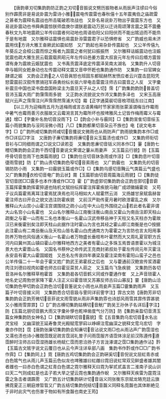 <!-- { "loadSidebar": true } -->
　　【唐韵章刃切集韵韵防正韵之刃切音振说文劈历振物者从雨辰声注徐曰今俗别作霹雳非是易说卦震为雷诗小雅震电传震雷也春秋僖十五年震夷伯之庙疏雷之甚者为震释名震战也所击辄破若攻战也　又卦名易说卦万物出乎震震东方也　又易说卦震动也书舜典震惊朕师盘庚尔谓朕曷震动万民以迁诗周颂薄言震之莫不震疉春秋文九年地震疏公羊传曰震者何动地也周语伯阳父曰阳伏而不能出隂迫而不能烝于是有地震　又尔雅释诂震惧也易震卦洊雷震君子以恐惧修省　又广韵威也易未济震用伐方诗大雅王奋厥武如震如怒　又广韵起也易杂卦传震起也　又公羊传僖九年葵丘之会桓公震而惊之叛者九国震之者何犹曰振振然　又尔雅释诂娠震动也注娠犹震也疏大雅生民云载震载夙昭元年左传曰邑姜方震大叔哀元年左传曰后缗方震皆谓有身为震故云娠犹震也　又书禹贡震泽底定传震泽吴南太湖名　又集韵升人切音申与娠同女姙身动也左传震动释文震又音申怀姙也集韵通作防　又集韵一曰官婢女隷谓之娠　又韵会正韵之人切音眞怒也班固东都赋赫然发愤应者云兴霆击昆阳凭怒雷震前汉叙传票骑冠军猋勇纷纭长驱六举电击雷震注师古曰震音之人反　又字彚补震旦中国也梁书盘盘国称梁主为震旦天子从之人切】霈【广韵集韵韵防普盖切音沛玉篇大雨广韵霶霈雨多貌　又正韵水流貌说文作沛又集韵多泽也　又宋玉高唐赋兴云声之霈霈注兴声霈霈然霈浦大切】霉【正字通莫裴切音枚项瓯东曰江南】
　　【以三月为迎梅雨五月为送梅雨或言古语黄梅时节家家雨张蒙溪谓梅当作霉雨中暑气也霉雨善污衣服故又云霉涴言其为霉所坏也按埤雅风土记皆作梅雨霉义与霉通】增□【字彚补名勃切音没雨下】□【韵会小补与霰同】□【集韵宣隹切音绥玉篇小雨貌集韵与浽同浽微小雨】八□【集韵都果切音朶云不族也】电【说文电本字】□【广韵所咸切集韵师咸切音攕说文微雨也从雨防声广韵雨貌集韵本作□或作□详后□字注　又唐韵子亷切集韵将亷切音尖玉篇渍也或作□　又集韵师衔切音衫与□同细雨谓之□说文□读若芟　又集韵思亷切音铦义同本作□】霋【唐韵七稽切集韵韵会正韵千西切音妻说文霁谓之霋从雨妻声　又玉篇云行貌】防【玉篇呼骨切音忽雨下也类篇雨貌】□【集韵仕庄切音牀急雨或作漴】□【集韵息叶切音徢雨雪貌】防【广韵山责切集韵色窄切音索雨也　又广韵霰也　又集韵先的切音锡防防小雨　又集韵一曰霰貌玉篇或作□】□【集韵乌感切音黤云气类篇云气盛也又广韵集韵衣检切音奄广韵云状】霌【玉篇职由切音周篇海云雨貌】□【集韵徒官切音团□□露多也本作漙或作□□】霍【广韵虚郭切集韵韵会正韵忽郭切音霩玉篇挥霍集韵挥霍猝遽也陆机文赋纷纭挥霍注挥霍疾貌马融广成颂徽婳霍奕　又苟子议兵篇霍焉离耳注霍焉犹涣焉也司马相如大人赋霍然云消　又扬雄甘泉赋翕赫曶霍注师古曰开合之貌文选注防霍疾貌　又前汉严助传夏月暑时欧泄霍乱之疾　又尔雅释山大山宫小山霍注宫谓围绕之疏小山在中大山在外围绕之山若此者名霍非谓大山名宫小山名霍也　又山名尔雅释山江南衡注衡山南岳又霍山为南岳注即天柱山疏衡之与霍一山而有二名也本衡山一名霍山汉武帝移岳神于天柱又名天柱亦为霍故汉已来衡霍别矣注即天柱山此据作注时霍山为言也其经之霍山即江南衡是也○按据此注霍山有二南岳衡山及天柱山皆名霍山白虎通南方为霍霍之为言防也言太阳用事防养万物也风俗通义衡山一名霍山者万物盛长垂枝布叶霍然而大又周礼夏官职方氏河内曰冀州其山镇曰霍山尔雅释地西方之美者有霍山之多珠玉焉晋语景霍以为城注景大也大霍晋山名　又国名书蔡仲之命传武王克商封弟叔处于霍左传闵元年灭霍注永安县有霍大山霍国姬姓　又邑名左传哀四年袭梁及霍注梁南有霍阳山蛮子之邑也公羊传僖二十一年会于霍又姓广韵武王弟霍叔之后也　又与藿通前汉鲍宣传浆酒霍肉注刘德曰视肉如藿也师古曰霍豆菜贫人茹之　又玉篇鸟飞急疾貌　又集韵历各切音洛艸名尔雅释草枹霍首　又集韵曷各切音鹤义同或作藿通作隺　又上声音琐霍人地名史记周勃世家降下霍人注正义曰霍音琐又苏寡反师古曰山寡反】霎【唐韵山洽切集韵色甲切韵会正韵色洽切音箑说文小雨也从雨妾声玉篇□霎集韵雨声　又玉篇子叶切音接义同　又集韵悉合切音趿与霅同详前霅字注】霏古文防【唐韵芳非切集韵韵会正韵芳微切音菲说文雨雪貌从雨非声集韵雰也诗邶风雨雪其霏传霏甚貌又小雅雨雪霏霏】□【广韵古横切集韵姑横切音觥广韵吴王孙休子名详后字注】防【玉篇北朋切音鹏大雨又字彚补懜也乾坤凿度气分万防】防【集韵亲盈切音清玉篇女神集韵防女神名】□【集韵瑚畎切音露貌】霐【五音集韵乌宏切音水名出灵宝经　又幽深貌王延寿鲁灵光殿赋霐寥窲以峥嵘注霐幽深之貌释文霐乌宏切　字彚亦作防】霑【唐韵张廉切集韵韵会知亷切音沾说文雨□也从雨沾声广韵霑湿也又濡也渍也诗小雅既霑既足疏言霑润礼曽子问雨霑服齐语霑体涂足前汉陈遵传遵霑醉时注师古曰霑湿扬雄长杨赋仁霑而恩洽扬子方言泷涿谓之霑□集韵通作沾】霒【玉篇古文隂字说文云覆日也从云今声注详阜部八画　集韵书作霒或作□□广韵书作霠】□【集韵同上】霓【唐韵五鸡切集韵韵会正韵硏奚切音倪说文屈虹青赤或白色隂气也从雨儿声玉篇云色似龙也埤雅雄曰虹雌曰霓旧说虹常双见鲜盛者雄其闇者雌也一曰赤白色谓之虹青白色谓之霓尔雅释天曰霓为挈贰贰盖言二淮南子说山训曰天二气则成虹是也孟子若大旱之望云霓也集韵通作蜺　又尔雅释天疾雷为霆霓注雷之急击者谓霹雳　又广韵五计切集韵硏计切音诣义同张衡东京赋龙辂充廷云旗拂霓夏正三朝庭燎晢晢又广韵五结切集韵倪结切音齧义同释名霓齧也其体断絶见于非时此灾气也伤害于物如有所食齧也南史王筠】
